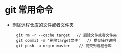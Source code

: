 
# git 常用命令

* 删除远程仓库的文件或者文件夹

```linux
     git rm -r --cache target   // 删除文件或者文件夹
     git commit -m '删除target文件'   // 提交操作说明
     git push -u orgin master    // 提交到远程仓库
```